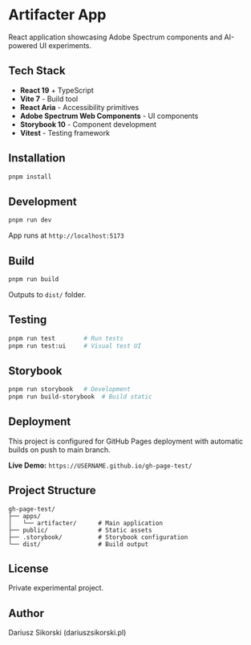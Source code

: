# Artifacter App

React application showcasing Adobe Spectrum components and AI-powered UI experiments.

## Tech Stack

- **React 19** + TypeScript
- **Vite 7** - Build tool
- **React Aria** - Accessibility primitives
- **Adobe Spectrum Web Components** - UI components
- **Storybook 10** - Component development
- **Vitest** - Testing framework

## Installation

```bash
pnpm install
```

## Development

```bash
pnpm run dev
```

App runs at `http://localhost:5173`

## Build

```bash
pnpm run build
```

Outputs to `dist/` folder.

## Testing

```bash
pnpm run test        # Run tests
pnpm run test:ui     # Visual test UI
```

## Storybook

```bash
pnpm run storybook   # Development
pnpm run build-storybook  # Build static
```

## Deployment

This project is configured for GitHub Pages deployment with automatic builds on push to main branch.

**Live Demo:** `https://USERNAME.github.io/gh-page-test/`

## Project Structure

```
gh-page-test/
├── apps/
│   └── artifacter/      # Main application
├── public/              # Static assets
├── .storybook/          # Storybook configuration
└── dist/                # Build output
```

## License

Private experimental project.

## Author

Dariusz Sikorski (dariuszsikorski.pl)
